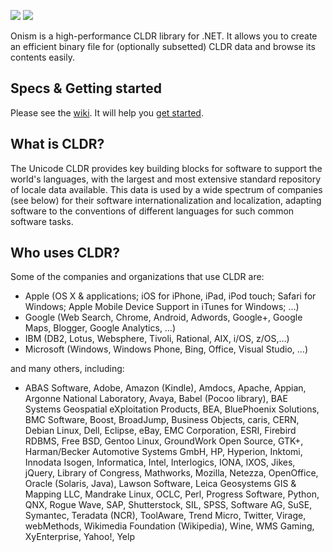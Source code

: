 [![][build-img]][build]
[![][nuget-img]][nuget]

[build]:     https://ci.appveyor.com/project/PatrykGobiowski/onism-cldr
[build-img]: https://ci.appveyor.com/api/projects/status/hrpmwirp95ib56qb?svg=true
[nuget]:     https://www.nuget.org/packages/Onism.Cldr
[nuget-img]: https://badge.fury.io/nu/Onism.Cldr.svg

Onism is a high-performance CLDR library for .NET. It allows you to create an efficient binary file for (optionally subsetted) CLDR data and browse its contents easily.

## Specs & Getting started
Please see the [wiki]. It will help you [get started](https://github.com/pgolebiowski/Onism.Cldr/wiki/Getting-started).

## What is CLDR?

The Unicode CLDR provides key building blocks for software to support the world's languages, with the largest and most extensive standard repository of locale data available. This data is used by a wide spectrum of companies (see below) for their software internationalization and localization, adapting software to the conventions of different languages for such common software tasks.

## Who uses CLDR?

Some of the companies and organizations that use CLDR are:

  - Apple (OS X & applications; iOS  for iPhone, iPad, iPod touch; Safari for Windows; Apple Mobile Device Support in iTunes for Windows; …)
  - Google (Web Search, Chrome, Android, Adwords, Google+, Google Maps, Blogger, Google Analytics, …)
  - IBM (DB2, Lotus, Websphere, Tivoli, Rational, AIX, i/OS, z/OS,…)
  - Microsoft (Windows, Windows Phone, Bing, Office, Visual Studio, …)

and many others, including:
  - ABAS Software, Adobe, Amazon (Kindle), Amdocs, Apache, Appian, Argonne National Laboratory, Avaya, Babel (Pocoo library), BAE Systems Geospatial eXploitation Products, BEA, BluePhoenix Solutions, BMC Software, Boost, BroadJump, Business Objects, caris, CERN, Debian Linux, Dell, Eclipse, eBay, EMC Corporation, ESRI, Firebird RDBMS, Free BSD, Gentoo Linux, GroundWork Open Source, GTK+, Harman/Becker Automotive Systems GmbH, HP, Hyperion, Inktomi, Innodata Isogen, Informatica, Intel, Interlogics, IONA, IXOS, Jikes, jQuery, Library of Congress, Mathworks, Mozilla, Netezza, OpenOffice, Oracle (Solaris, Java), Lawson Software, Leica Geosystems GIS & Mapping LLC, Mandrake Linux, OCLC, Perl, Progress Software, Python, QNX, Rogue Wave, SAP, Shutterstock, SIL, SPSS, Software AG, SuSE, Symantec, Teradata (NCR), ToolAware, Trend Micro, Twitter, Virage, webMethods, Wikimedia Foundation (Wikipedia), Wine, WMS Gaming, XyEnterprise, Yahoo!, Yelp

[wiki]: https://github.com/pgolebiowski/Onism.Cldr/wiki
